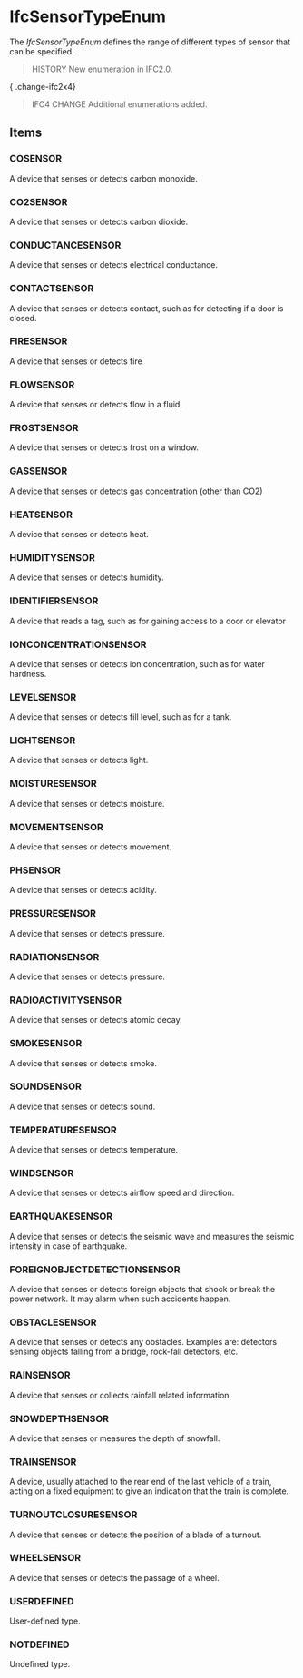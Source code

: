 # IfcSensorTypeEnum

The _IfcSensorTypeEnum_ defines the range of different types of sensor that can be specified.
<!-- end of short definition -->

> HISTORY New enumeration in IFC2.0.

{ .change-ifc2x4}
> IFC4 CHANGE Additional enumerations added.

## Items

### COSENSOR
A device that senses or detects carbon monoxide.

### CO2SENSOR
A device that senses or detects carbon dioxide.

### CONDUCTANCESENSOR
A device that senses or detects electrical conductance.

### CONTACTSENSOR
A device that senses or detects contact, such as for detecting if a door is closed.

### FIRESENSOR
A device that senses or detects fire

### FLOWSENSOR
A device that senses or detects flow in a fluid.

### FROSTSENSOR
A device that senses or detects frost on a window.

### GASSENSOR
A device that senses or detects gas concentration (other than CO2)

### HEATSENSOR
A device that senses or detects heat.

### HUMIDITYSENSOR
A device that senses or detects humidity.

### IDENTIFIERSENSOR
A device that reads a tag, such as for gaining access to a door or elevator

### IONCONCENTRATIONSENSOR
A device that senses or detects ion concentration, such as for water hardness.

### LEVELSENSOR
A device that senses or detects fill level, such as for a tank.

### LIGHTSENSOR
A device that senses or detects light.

### MOISTURESENSOR
A device that senses or detects moisture.

### MOVEMENTSENSOR
A device that senses or detects movement.

### PHSENSOR
A device that senses or detects acidity.

### PRESSURESENSOR
A device that senses or detects pressure.

### RADIATIONSENSOR
A device that senses or detects pressure.

### RADIOACTIVITYSENSOR
A device that senses or detects atomic decay.

### SMOKESENSOR
A device that senses or detects smoke.

### SOUNDSENSOR
A device that senses or detects sound.

### TEMPERATURESENSOR
A device that senses or detects temperature.

### WINDSENSOR
A device that senses or detects airflow speed and direction.

### EARTHQUAKESENSOR
A device that senses or detects the seismic wave and measures the seismic intensity in case of earthquake.

### FOREIGNOBJECTDETECTIONSENSOR
A device that senses or detects foreign objects that shock or break the power network. It may alarm when such accidents happen.

### OBSTACLESENSOR
A device that senses or detects any obstacles. Examples are: detectors sensing objects falling from a bridge, rock-fall detectors, etc.

### RAINSENSOR
A device that senses or collects rainfall related information.

### SNOWDEPTHSENSOR
A device that senses or measures the depth of snowfall.

### TRAINSENSOR
A device, usually attached to the rear end of the last vehicle of a train, acting on a fixed equipment to give an indication that the train is complete.

### TURNOUTCLOSURESENSOR
A device that senses or detects the position of a blade of a turnout.

### WHEELSENSOR
A device that senses or detects the passage of a wheel.

### USERDEFINED
User-defined type.

### NOTDEFINED
Undefined type.
